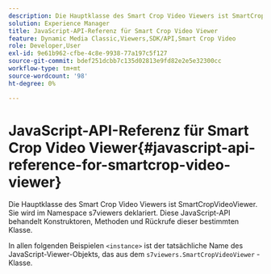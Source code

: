```yaml
---
description: Die Hauptklasse des Smart Crop Video Viewers ist SmartCropVideoViewer. Sie wird im Namespace s7viewers deklariert. Diese JavaScript-API behandelt Konstruktoren, Methoden und Rückrufe dieser bestimmten Klasse.
solution: Experience Manager
title: JavaScript-API-Referenz für Smart Crop Video Viewer
feature: Dynamic Media Classic,Viewers,SDK/API,Smart Crop Video
role: Developer,User
exl-id: 9e61b962-cfbe-4c8e-9938-77a197c5f127
source-git-commit: bdef251dcbb7c135d02813e9fd82e2e5e32300cc
workflow-type: tm+mt
source-wordcount: '98'
ht-degree: 0%

---
```


# JavaScript-API-Referenz für Smart Crop Video Viewer{#javascript-api-reference-for-smartcrop-video-viewer}

Die Hauptklasse des Smart Crop Video Viewers ist SmartCropVideoViewer. Sie wird im Namespace s7viewers deklariert. Diese JavaScript-API behandelt Konstruktoren, Methoden und Rückrufe dieser bestimmten Klasse.

In allen folgenden Beispielen `<instance>` ist der tatsächliche Name des JavaScript-Viewer-Objekts, das aus dem `s7viewers.SmartCropVideoViewer` -Klasse.

